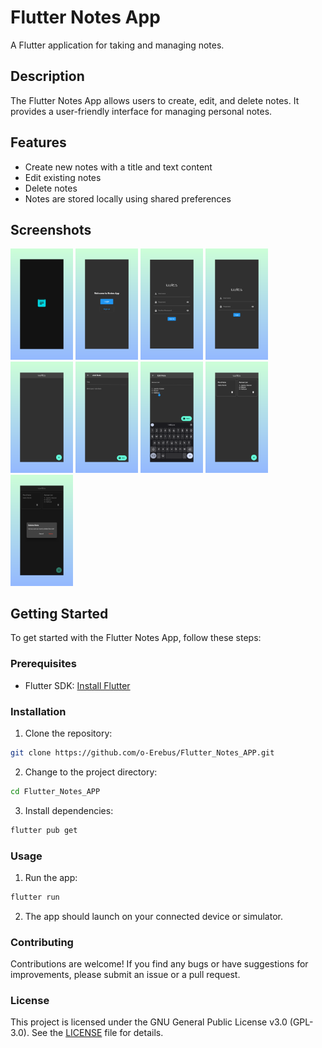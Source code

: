 # Flutter Notes App

A Flutter application for taking and managing notes.

## Description

The Flutter Notes App allows users to create, edit, and delete notes. It provides a user-friendly interface for managing personal notes.

## Features

- Create new notes with a title and text content
- Edit existing notes
- Delete notes
- Notes are stored locally using shared preferences

## Screenshots


<img src="https://github.com/o-Erebus/Flutter_Notes_APP/blob/master/screenshots/1.png" width="100" alt="App Screenshot 1"> <img src="https://github.com/o-Erebus/Flutter_Notes_APP/blob/master/screenshots/2.png" width="100" alt="App Screenshot 2"> <img src="https://github.com/o-Erebus/Flutter_Notes_APP/blob/master/screenshots/3.png" width="100" alt="App Screenshot 3">
<img src="https://github.com/o-Erebus/Flutter_Notes_APP/blob/master/screenshots/4.png" width="100" alt="App Screenshot 4"> <img src="https://github.com/o-Erebus/Flutter_Notes_APP/blob/master/screenshots/5.png" width="100" alt="App Screenshot 5"> <img src="https://github.com/o-Erebus/Flutter_Notes_APP/blob/master/screenshots/6.png" width="100" alt="App Screenshot 6">
<img src="https://github.com/o-Erebus/Flutter_Notes_APP/blob/master/screenshots/7.png" width="100" alt="App Screenshot 7"> <img src="https://github.com/o-Erebus/Flutter_Notes_APP/blob/master/screenshots/8.png" width="100" alt="App Screenshot 8"> <img src="https://github.com/o-Erebus/Flutter_Notes_APP/blob/master/screenshots/9.png" width="100" alt="App Screenshot 9">


## Getting Started

To get started with the Flutter Notes App, follow these steps:

### Prerequisites

- Flutter SDK: [Install Flutter](https://flutter.dev/docs/get-started/install)

### Installation

1. Clone the repository:

```bash
git clone https://github.com/o-Erebus/Flutter_Notes_APP.git
```

2. Change to the project directory:

```bash
cd Flutter_Notes_APP
```

3. Install dependencies:

```bash
flutter pub get
```

### Usage

1. Run the app:

```bash
flutter run
```

2. The app should launch on your connected device or simulator.

### Contributing

Contributions are welcome! If you find any bugs or have suggestions for improvements, please submit an issue or a pull request.

### License

This project is licensed under the GNU General Public License v3.0 (GPL-3.0). See the [LICENSE](LICENSE) file for details.
